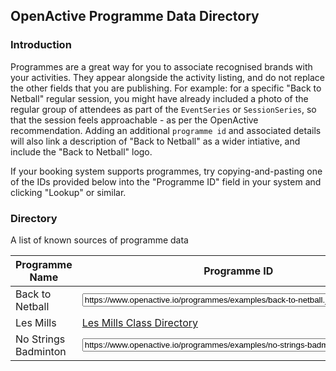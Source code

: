 ## OpenActive Programme Data Directory

### Introduction
Programmes are a great way for you to associate recognised brands with your activities. They appear alongside the activity listing, and do not replace the other fields that you are publishing. For example: for a specific "Back to Netball" regular session, you might have already included a photo of the regular group of attendees as part of the `EventSeries` or `SessionSeries`, so that the session feels approachable - as per the OpenActive recommendation. Adding an additional `programme id` and associated details will also link a description of "Back to Netball" as a wider intiative, and include the "Back to Netball" logo.

If your booking system supports programmes, try copying-and-pasting one of the IDs provided below into the "Programme ID" field in your system and clicking "Lookup" or similar.

### Directory
A list of known sources of programme data

| Programme Name                 | Programme ID                                                                                                                                          |
|--------------------------------|-------------------------------------------------------------------------------------------------------------------------------------------------------|
| Back to Netball                | <input type="text" id="name" name="name" value="https://www.openactive.io/programmes/examples/back-to-netball.json" style="width: 500px;" readonly /> |
| Les Mills                      | [Les Mills Class Directory](https://www.openactive.io/les-mills-programme-page-example/)                                                                                                                         |
| No Strings Badminton           | <input type="text" id="name" name="name" value="https://www.openactive.io/programmes/examples/no-strings-badminton.json" style="width: 500px;" readonly /> |
